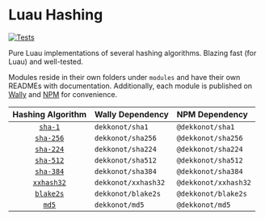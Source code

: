 # Luau Hashing

[![Tests](https://github.com/Dekkonot/luau-hashing/actions/workflows/test.yml/badge.svg)](https://github.com/Dekkonot/luau-hashing/actions/workflows/test.yml)

Pure Luau implementations of several hashing algorithms. Blazing fast (for Luau) and well-tested.

Modules reside in their own folders under `modules` and have their own READMEs with documentation. Additionally, each module is published on [Wally] and [NPM] for convenience.

| Hashing Algorithm              | Wally Dependency    | NPM Dependency       |
|:------------------------------:|:--------------------|:---------------------|
| [`sha-1`](modules/sha1)        | `dekkonot/sha1`     | `@dekkonot/sha1`     |
| [`sha-256`](modules/sha256)    | `dekkonot/sha256`   | `@dekkonot/sha256`   |
| [`sha-224`](modules/sha224)    | `dekkonot/sha224`   | `@dekkonot/sha224`   |
| [`sha-512`](modules/sha512)    | `dekkonot/sha512`   | `@dekkonot/sha512`   |
| [`sha-384`](modules/sha384)    | `dekkonot/sha384`   | `@dekkonot/sha384`   |
| [`xxhash32`](modules/xxhash32) | `dekkonot/xxhash32` | `@dekkonot/xxhash32` |
| [`blake2s`](modules/blake2s)   | `dekkonot/blake2s`  | `@dekkonot/blake2s`  |
| [`md5`](modules/md5)           | `dekkonot/md5`      | `@dekkonot/md5`      |

[Wally]: https://wally.run/
[NPM]: https://www.npmjs.com/